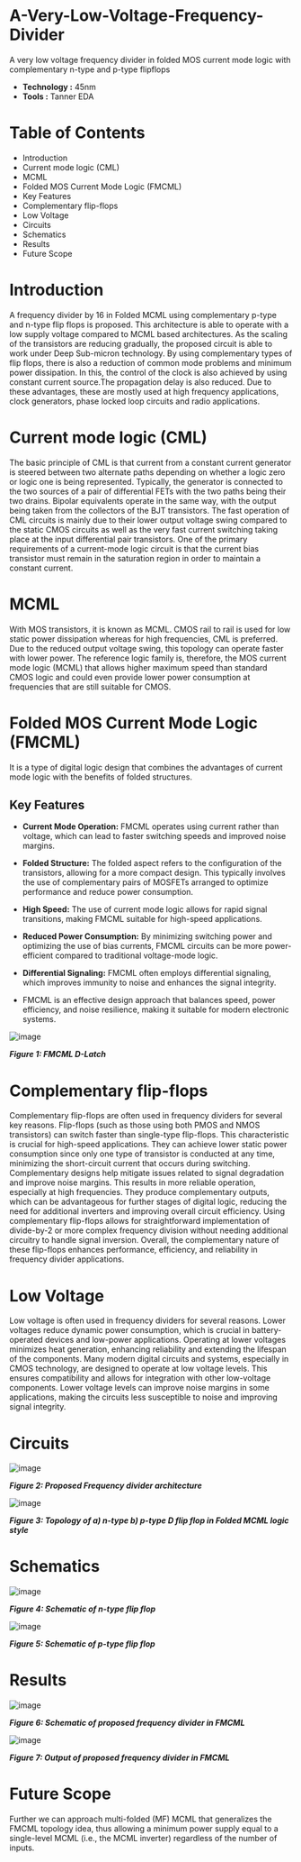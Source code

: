 # A-Very-Low-Voltage-Frequency-Divider
A very low voltage frequency divider in folded MOS current mode logic with complementary n-type and p-type flipflops

- **Technology :** 45nm
- **Tools :** Tanner EDA

# Table of Contents
- Introduction
- Current mode logic (CML)
- MCML
- Folded MOS Current Mode Logic (FMCML) 
- Key Features
- Complementary flip-flops
- Low Voltage
- Circuits
- Schematics
- Results
- Future Scope

# Introduction

A frequency divider by 16 in Folded MCML using complementary p-type and n-type flip flops is proposed. This architecture is able to operate with a low supply voltage compared to MCML based architectures. As the scaling of the transistors are reducing gradually, the proposed circuit is able to work under Deep Sub-micron technology. By using complementary types of flip flops, there is also a reduction of common mode problems and minimum power dissipation. In this, the control of the clock is also achieved by using constant current source.The propagation delay is also reduced. Due to these advantages, these are mostly used at high frequency applications, clock generators, phase locked loop circuits and radio applications.

# Current mode logic (CML)

The basic principle of CML is that current from a constant current generator is steered between two alternate paths depending on whether a logic zero or logic one is being represented. Typically, the generator is connected to the two sources of a pair of differential FETs with the two paths being their two drains. Bipolar equivalents operate in the same way, with the output being taken from the collectors of the BJT transistors. The fast operation of CML circuits is mainly due to their lower output voltage swing compared to the static CMOS circuits as well as the very fast current switching taking place at the input differential pair transistors. One of the primary requirements of a current-mode logic circuit is that the current bias transistor must remain in the saturation region in order to maintain a constant current.

# MCML
With MOS transistors, it is known as MCML. CMOS rail to rail is used for low static power dissipation whereas for high frequencies, CML is preferred. Due to the reduced output voltage swing, this topology can operate faster with lower power. The reference logic family is, therefore, the MOS current mode logic (MCML) that allows higher maximum speed than standard CMOS logic and could even provide lower power consumption at frequencies that are still suitable for CMOS.

# Folded MOS Current Mode Logic (FMCML) 
It is a type of digital logic design that combines the advantages of current mode logic with the benefits of folded structures.

## Key Features

- **Current Mode Operation:** FMCML operates using current rather than voltage, which can lead to faster switching speeds and improved noise margins.

- **Folded Structure:** The folded aspect refers to the configuration of the transistors, allowing for a more compact design. This typically involves the use of complementary pairs of MOSFETs arranged to optimize performance and reduce power consumption.
  
- **High Speed:** The use of current mode logic allows for rapid signal transitions, making FMCML suitable for high-speed applications.

- **Reduced Power Consumption:** By minimizing switching power and optimizing the use of bias currents, FMCML circuits can be more power-efficient compared to traditional voltage-mode logic.

- **Differential Signaling:** FMCML often employs differential signaling, which improves immunity to noise and enhances the signal integrity.

- FMCML is an effective design approach that balances speed, power efficiency, and noise resilience, making it suitable for modern electronic systems.

![image](https://github.com/Jyothi181/Pictures2/blob/main/Picture1.png)

***Figure 1: FMCML D-Latch***

# Complementary flip-flops 
Complementary flip-flops are often used in frequency dividers for several key reasons. Flip-flops (such as those using both PMOS and NMOS transistors) can switch faster than single-type flip-flops. This characteristic is crucial for high-speed applications. They can achieve lower static power consumption since only one type of transistor is conducted at any time, minimizing the short-circuit current that occurs during switching. Complementary designs help mitigate issues related to signal degradation and improve noise margins. This results in more reliable operation, especially at high frequencies. They produce complementary outputs, which can be advantageous for further stages of digital logic, reducing the need for additional inverters and improving overall circuit efficiency. Using complementary flip-flops allows for straightforward implementation of divide-by-2 or more complex frequency division without needing additional circuitry to handle signal inversion. Overall, the complementary nature of these flip-flops enhances performance, efficiency, and reliability in frequency divider applications.

# Low Voltage

Low voltage is often used in frequency dividers for several reasons. Lower voltages reduce dynamic power consumption, which is crucial in battery-operated devices and low-power applications. Operating at lower voltages minimizes heat generation, enhancing reliability and extending the lifespan of the components. Many modern digital circuits and systems, especially in CMOS technology, are designed to operate at low voltage levels. This ensures compatibility and allows for integration with other low-voltage components. Lower voltage levels can improve noise margins in some applications, making the circuits less susceptible to noise and improving signal integrity.

# Circuits

![image](https://github.com/Jyothi181/Pictures2/blob/main/Picture2.png)

***Figure 2: Proposed Frequency divider architecture***

![image](https://github.com/Jyothi181/Pictures2/blob/main/Picture3.png)

***Figure 3: Topology of a) n-type b) p-type D flip flop in Folded MCML logic style***

# Schematics

![image](https://github.com/Jyothi181/Pictures2/blob/main/Picture4.png)

***Figure 4: Schematic of n-type flip flop***

![image](https://github.com/Jyothi181/Pictures2/blob/main/Picture5.png)

***Figure 5: Schematic of p-type flip flop***


# Results

![image](https://github.com/Jyothi181/Pictures2/blob/main/Picture6.png)

***Figure 6: Schematic of proposed frequency divider in FMCML***

![image](https://github.com/Jyothi181/Pictures2/blob/main/Picture7.png)

***Figure 7: Output of proposed frequency divider in FMCML***

# Future Scope
Further we can approach multi-folded (MF) MCML that generalizes the FMCML topology idea, thus allowing a minimum power supply equal to a single-level MCML (i.e., the MCML inverter) regardless of the number of inputs.





